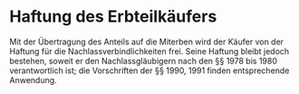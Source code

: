 # Haftung des Erbteilkäufers

Mit der Übertragung des Anteils auf die Miterben wird der Käufer von der Haftung für die Nachlassverbindlichkeiten frei. Seine Haftung bleibt jedoch bestehen, soweit er den Nachlassgläubigern nach den §§ 1978 bis 1980 verantwortlich ist; die Vorschriften der §§ 1990, 1991 finden entsprechende Anwendung.